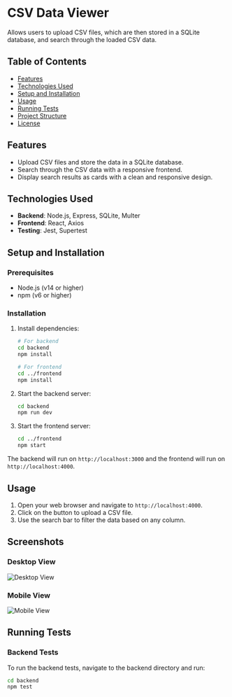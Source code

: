 # CSV Data Viewer

Allows users to upload CSV files, which are then stored in a SQLite database, and search through the loaded CSV data.

## Table of Contents

- [Features](#features)
- [Technologies Used](#technologies-used)
- [Setup and Installation](#setup-and-installation)
- [Usage](#usage)
- [Running Tests](#running-tests)
- [Project Structure](#project-structure)
- [License](#license)

## Features

- Upload CSV files and store the data in a SQLite database.
- Search through the CSV data with a responsive frontend.
- Display search results as cards with a clean and responsive design.

## Technologies Used

- **Backend**: Node.js, Express, SQLite, Multer
- **Frontend**: React, Axios
- **Testing**: Jest, Supertest

## Setup and Installation

### Prerequisites

- Node.js (v14 or higher)
- npm (v6 or higher)

### Installation

1. Install dependencies:

    ```bash
    # For backend
    cd backend
    npm install

    # For frontend
    cd ../frontend
    npm install
    ```

2. Start the backend server:

    ```bash
    cd backend
    npm run dev
    ```

3. Start the frontend server:

    ```bash
    cd ../frontend
    npm start
    ```

The backend will run on `http://localhost:3000` and the frontend will run on `http://localhost:4000`.

## Usage

1. Open your web browser and navigate to `http://localhost:4000`.
2. Click on the button to upload a CSV file.
3. Use the search bar to filter the data based on any column.

## Screenshots

### Desktop View

![Desktop View](./images/prints/desktopUse.png)

### Mobile View

![Mobile View](./images/prints/mobileUse.png)

## Running Tests

### Backend Tests

To run the backend tests, navigate to the backend directory and run:

```bash
cd backend
npm test
